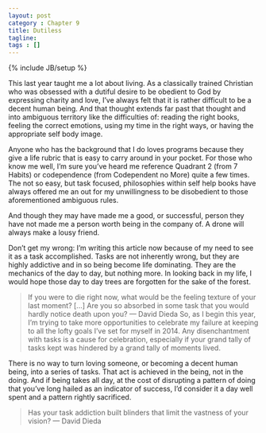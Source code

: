 ```yaml
---
layout: post
category : Chapter 9
title: Dutiless
tagline:
tags : []
---
```

{% include JB/setup %}

This last year taught me a lot about living. As a classically trained Christian who was obsessed with a dutiful desire to be obedient to God by expressing charity and love, I’ve always felt that it is rather difficult to be a decent human being. And that thought extends far past that thought and into ambiguous territory like the difficulties of: reading the right books, feeling the correct emotions, using my time in the right ways, or having the appropriate self body image.

Anyone who has the background that I do loves programs because they give a life rubric that is easy to carry around in your pocket. For those who know me well, I’m sure you’ve heard me reference Quadrant 2 (from 7 Habits) or codependence (from Codependent no More) quite a few times. The not so easy, but task focused, philosophies within self help books have always offered me an out for my unwillingness to be disobedient to those aforementioned ambiguous rules.

And though they may have made me a good, or successful, person they have not made me a person worth being in the company of. A drone will always make a lousy friend.

Don’t get my wrong: I’m writing this article now because of my need to see it as a task accomplished. Tasks are not inherently wrong, but they are highly addictive and in so being become life dominating. They are the mechanics of the day to day, but nothing more. In looking back in my life, I would hope those day to day trees are forgotten for the sake of the forest.

> If you were to die right now, what would be the feeling texture of your last moment? [...] Are you so absorbed in some task that you would hardly notice death upon you? — David Dieda
So, as I begin this year, I’m trying to take more opportunities to celebrate my failure at keeping to all the lofty goals I’ve set for myself in 2014. Any disenchantment with tasks is a cause for celebration, especially if your grand tally of tasks kept was hindered by a grand tally of moments lived.

There is no way to turn loving someone, or becoming a decent human being, into a series of tasks. That act is achieved in the being, not in the doing. And if being takes all day, at the cost of disrupting a pattern of doing that you’ve long hailed as an indicator of success, I’d consider it a day well spent and a pattern rightly sacrificed.

> Has your task addiction built blinders that limit the vastness of your vision? — David Dieda
